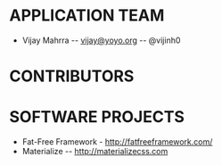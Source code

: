 # APPLICATION TEAM

* Vijay Mahrra -- vijay@yoyo.org -- @vijinh0

# CONTRIBUTORS

# SOFTWARE PROJECTS

* Fat-Free Framework - http://fatfreeframework.com/
* Materialize -- http://materializecss.com
